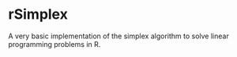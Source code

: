 # rSimplex

A very basic implementation of the simplex algorithm to solve linear programming problems in R.
